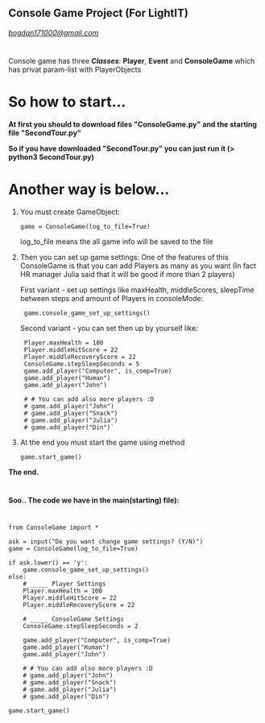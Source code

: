 ## Console Game Project (For LightIT)
*bogdan171000@gmail.com*

#

Console game has three ***Classes***: **Player**, **Event** and **ConsoleGame** which has privat param-list with PlayerObjects

# So how to start...
**At first you should to download files "ConsoleGame.py" and the starting file "SecondTour.py"**

**So if you have downloaded "SecondTour.py" you can just run it (> python3 SecondTour.py)**

# Another way is below...

1. You must create GameObject: 

       game = ConsoleGame(log_to_file=True)
   
   log_to_file means the all game info will be saved to the file
   

2. Then you can set up game settings:
	One of the features of this ConsoleGame is that you can add Players as many as you want 
	(In fact HR manager Julia said that it will be good if more than 2 players)
	
    
	First variant - set up settings like maxHealth, middleScores, sleepTime between steps and amount of Players in consoleMode:
    
	    game.console_game_set_up_settings()
	
    
	Second variant - you can set then up by yourself like:
    
        Player.maxHealth = 100
        Player.middleHitScore = 22
        Player.middleRecoveryScore = 22
   	    ConsoleGame.stepSleepSeconds = 5	
        game.add_player("Computer", is_comp=True)
    	game.add_player("Human")
    	game.add_player("John")
		
		# # You can add also more players :D
    	# game.add_player("John")
    	# game.add_player("Snack")
    	# game.add_player("Julia")
    	# game.add_player("Din")`
		
3. At the end you must start the game using method 

       game.start_game()
       
**The end.**
#
#
**Soo.. The code we have in the main(starting) file):**
#
#
    from ConsoleGame import *

    ask = input("Do you want change game settings? (Y/N)")
    game = ConsoleGame(log_to_file=True)

    if ask.lower() == 'y':
        game.console_game_set_up_settings()
    else:
        # _____ Player Settings
        Player.maxHealth = 100
        Player.middleHitScore = 22
        Player.middleRecoveryScore = 22

        # _____ ConsoleGame Settings
        ConsoleGame.stepSleepSeconds = 2

        game.add_player("Computer", is_comp=True)
        game.add_player("Human")
        game.add_player("John")

        # # You can add also more players :D
        # game.add_player("John")
        # game.add_player("Snack")
        # game.add_player("Julia")
        # game.add_player("Din")

    game.start_game()


	
	
		
		


